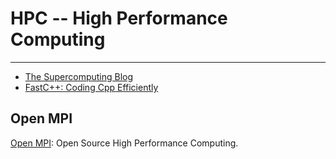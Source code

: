 # HPC -- High Performance Computing

-----

* [The Supercomputing Blog](http://supercomputingblog.com/)
* [FastC++: Coding Cpp Efficiently](http://fastcpp.blogspot.com/)

## Open MPI
[Open MPI](https://www.open-mpi.org/): Open Source High Performance Computing.  
